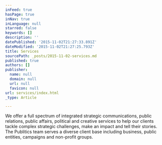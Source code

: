 ```yaml
---
inFeed: true
hasPage: true
inNav: true
inLanguage: null
starred: false
keywords: []
description: ''
datePublished: '2015-11-02T21:27:33.891Z'
dateModified: '2015-11-02T21:27:25.793Z'
title: Services
sourcePath: _posts/2015-11-02-services.md
published: true
authors: []
publisher:
  name: null
  domain: null
  url: null
  favicon: null
url: services/index.html
_type: Article

---
```

We offer a full spectrum of integrated strategic communications, public relations, public affairs, political and creative services to help our clients tackle complex strategic challenges, make an impact and tell their stories.  The Publitics team serves a diverse client base including business, public entities, campaigns and non-profit groups.